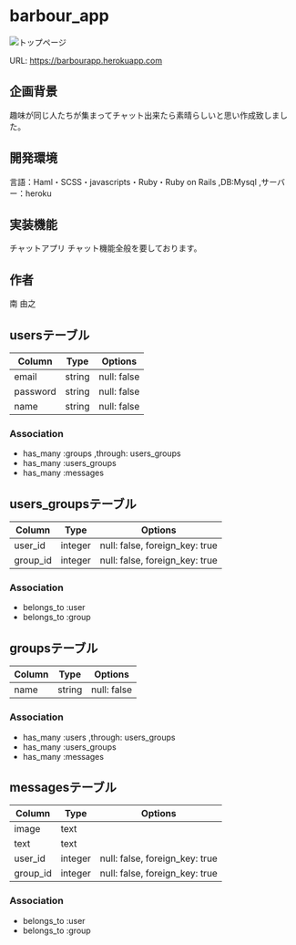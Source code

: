 # barbour_app


![トップページ](barbourtop.png)

URL: https://barbourapp.herokuapp.com

## 企画背景

趣味が同じ人たちが集まってチャット出来たら素晴らしいと思い作成致しました。

## 開発環境

言語：Haml・SCSS・javascripts・Ruby・Ruby on Rails ,DB:Mysql ,サーバー：heroku

## 実装機能
チャットアプリ  チャット機能全般を要しております。

## 作者

南 由之


## usersテーブル
|Column|Type|Options|
|------|----|-------|
|email|string|null: false|
|password|string|null: false|
|name|string|null: false|
### Association
- has_many :groups ,through: users_groups
- has_many :users_groups
- has_many :messages

## users_groupsテーブル
|Column|Type|Options|
|------|----|-------|
|user_id|integer|null: false, foreign_key: true|
|group_id|integer|null: false, foreign_key: true|
### Association
- belongs_to :user
- belongs_to :group

## groupsテーブル
|Column|Type|Options|
|------|----|-------|
|name|string|null: false|
### Association
- has_many :users ,through: users_groups
- has_many :users_groups
- has_many :messages

## messagesテーブル
|Column|Type|Options|
|------|----|-------|
|image|text||
|text|text||
|user_id|integer|null: false, foreign_key: true|
|group_id|integer|null: false, foreign_key: true|
### Association
- belongs_to :user
- belongs_to :group